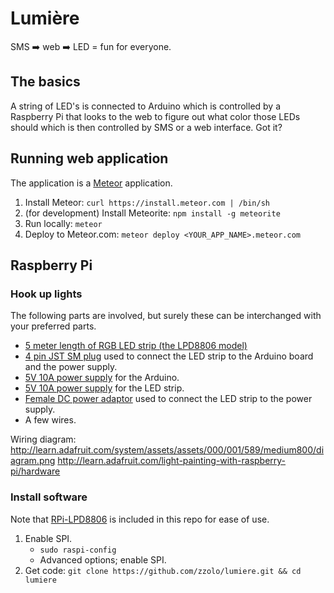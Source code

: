 # Lumière

SMS :arrow_right: web :arrow_right: LED = fun for everyone.

## The basics

A string of LED's is connected to Arduino which is controlled by a Raspberry Pi that looks to the web to figure out what color those LEDs should which is then controlled by SMS or a web interface.  Got it?

## Running web application

The application is a [Meteor](http://www.meteor.com/) application.

1. Install Meteor: `curl https://install.meteor.com | /bin/sh`
1. (for development) Install Meteorite: `npm install -g meteorite`
1. Run locally: `meteor`
1. Deploy to Meteor.com: `meteor deploy <YOUR_APP_NAME>.meteor.com`

## Raspberry Pi

### Hook up lights

The following parts are involved, but surely these can be interchanged with your preferred parts.

* [5 meter length of RGB LED strip (the LPD8806 model)](http://www.adafruit.com/products/306)
* [4 pin JST SM plug](http://www.adafruit.com/products/578) used to connect the LED strip to the Arduino board and the power supply.
* [5V 10A power supply](http://www.adafruit.com/products/658) for the Arduino.
* [5V 10A power supply](http://www.adafruit.com/products/658) for the LED strip.
* [Female DC power adaptor](http://www.adafruit.com/products/368) used to connect the LED strip to the power supply.
* A few wires.

Wiring diagram: http://learn.adafruit.com/system/assets/assets/000/001/589/medium800/diagram.png
http://learn.adafruit.com/light-painting-with-raspberry-pi/hardware

### Install software

Note that [RPi-LPD8806](https://github.com/adammhaile/RPi-LPD8806) is included in this repo for ease of use.

1. Enable SPI.
    * `sudo raspi-config`
    * Advanced options; enable SPI.
1. Get code: `git clone https://github.com/zzolo/lumiere.git && cd lumiere`